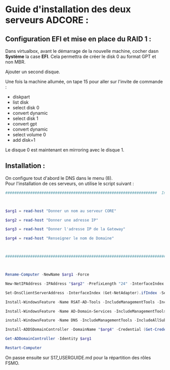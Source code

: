 # Guide d'installation des deux serveurs ADCORE :

## Configuration EFI et mise en place du RAID 1 : 

Dans virtualbox, avant le démarrage de la nouvelle machine, cocher dasn **Système** la case **EFI**. Cela permettra de créer le disk 0 au format GPT et non MBR.  

Ajouter un second disque.

Une fois la machine allumée, on tape 15 pour aller sur l'invite de commande :
- diskpart
- list disk
- select disk 0
- convert dynamic
- select disk 1
- convert gpt
- convert dynamic
- select volume 0
- add disk=1

Le disque 0 est maintenant en mirroring avec le disque 1.


## Installation : 

On configure tout d'abord le DNS dans le menu (8).    
Pour l'installation de ces serveurs, on utilise le script suivant : 

```PowerShell
###################################################################  Initialisation Variable  ##########################################################################



$arg1 = read-host "Donner un nom au serveur CORE" 

$arg2 = read-host "Donner une adresse IP" 

$arg3 = read-host "Donner l'adresse IP de la Gateway"

$arg4 = read-host "Renseigner le nom de Domaine"



#############################################################################  MAIN  ###################################################################################



Rename-Computer -NewName $arg1 -Force

New-NetIPAddress -IPAddress "$arg2" -PrefixLength "24" -InterfaceIndex (Get-NetAdapter).ifIndex -DefaultGateway "$arg3"

Set-DnsClientServerAddress -InterfaceIndex (Get-NetAdapter).ifIndex -ServerAddresses ("$arg4")

Install-WindowsFeature -Name RSAT-AD-Tools -IncludeManagementTools -IncludeAllSubFeature

Install-WindowsFeature -Name AD-Domain-Services -IncludeManagementTools -IncludeAllSubFeature

install-WindowsFeature -Name DNS -IncludeManagementTools -IncludeAllSubFeature

Install-ADDSDomainController -DomainName "$arg4" -Credential (Get-Credential)

Get-ADDomainController -Identity $arg1

Restart-Computer

```

On passe ensuite sur S17_USERGUIDE.md pour la répartition des rôles FSMO.
